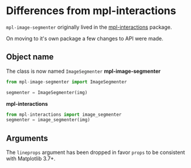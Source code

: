 # Differences from mpl-interactions


`mpl-image-segmenter` originally lived in the [mpl-interactions](mpl-interactions.readthedocs.io/) package.

On moving to it's own package a few changes to API were made.

## Object name

The class is now named `ImageSegmenter`
**mpl-image-segmenter**
```python
from mpl-image-segmenter import ImageSegmenter

segmenter = ImageSegmenter(img)
```

**mpl-interactions**
```python
from mpl-interactions import image_segmenter
segmenter = image_segmenter(img)
```

## Arguments

The `lineprops` argument has been dropped in favor `props` to be consistent with
Matplotlib 3.7+.
